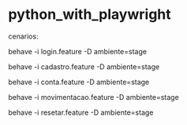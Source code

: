 # python_with_playwright



cenarios: 

behave -i login.feature -D ambiente=stage

behave -i cadastro.feature -D ambiente=stage

behave -i conta.feature -D ambiente=stage

behave -i movimentacao.feature -D ambiente=stage

behave -i resetar.feature -D ambiente=stage